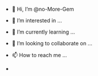 - 👋 Hi, I’m @no-More-Gem
- 👀 I’m interested in ...
- 🌱 I’m currently learning ...
- 💞️ I’m looking to collaborate on ...
- 📫 How to reach me ...

- <!--START_SECTION:activity-->

<!---
no-More-Gem/no-More-Gem is a ✨ special ✨ repository because its `README.md` (this file) appears on your GitHub profile.
You can click the Preview link to take a look at your changes.
--->

